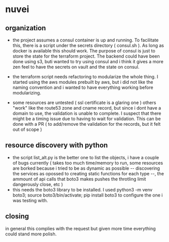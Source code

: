 # nuvei

## organization
- the project assumes a consul container is up and running. To facilitate this, there is a script under the secrets directory ( consul.sh ). As long as docker is available this should work. The purpose of consul is just to store the state for the terraform project. The backend could have been done using s3, buti wanted to try using consul and i think it gives a more zen feel to have the secrets on vault and the state on consul. 

- the terraform script needs refactoring to modularize the whole thing. I started using the aws modules prebuilt by aws, but i did not like the naming convention and i wanted to have everything working before modularizing.
- some resources are untested ( ssl certificate is a glaring one ) others "work" like the route53 zone and cname record, but since i dont have a domain to use, the validation is unable to complete. I suspect that there might be a timing issue due to having to wait for validation. This can be done with a PR ( to add/remove the validation for the records, but it felt out of scope )

## resource discovery with python
- the script list_alt.py is the better one to list the objects, i have a couple of bugs currently ( takes too much time/memory to run, some resources are borked because i tried to be as dynamic as possible -- discovering the services as opossed to creating static functions for each type --, the ammount of api calls that boto3 makes pushes the throtling limit dangerously close, etc )
- this needs the boto3 library to be installed. I used python3 -m venv boto3; source boto3/bin/activate; pip install boto3 to configure the one i was testing with.

## closing

in general this complies with the request but given more time everything could stand more polish. 